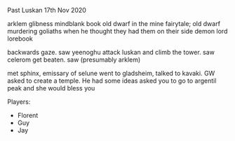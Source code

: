 Past Luskan
17th Nov 2020

arklem glibness mindblank book
old dwarf in the mine fairytale; old dwarf murdering goliaths when he thought they had them on their side
demon lord lorebook

backwards gaze. saw yeenoghu attack luskan and climb the tower.
saw celerom get beaten.
saw (presumably arklem)

met sphinx, emissary of selune
went to gladsheim, talked to kavaki. GW asked to create a temple. He had some ideas
asked you to go to argentil peak and she would bless you

Players:
- Florent
- Guy
- Jay

